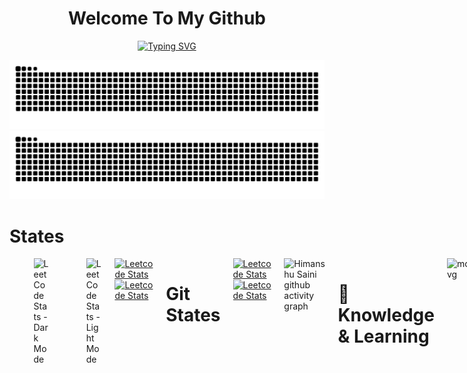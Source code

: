 <h1 align="center">
Welcome To My Github
  </h1>
<div align="center">

[![Typing SVG](https://readme-typing-svg.demolab.com?font=Fira+Code&weight=900&size=26&duration=3000&pause=500&color=33ff55&background=2A2E3425&center=true&vCenter=true&&lines=Hello!+I'm+Himanshu;JavaDeveloper;App+Developer;Open-Source+Contributor;UI+Designer;Programmer;Problem+Solving)](https://git.io/typing-svg)

</div>
<div align="center">
    <!-- Contribution Heatmap with Snake Animation -->
    <img src="resources/ocean.svg?color_snake=#15F8EB&color_dots=#bfd6f6,#8dbdff,#64a1f4,#4b91f1,#3c7dd9#gh-dark-mode-only" alt="Snake animation">
    <img src="resources/github-snake.svg?color_snake=#15F8EB&color_dots=#bfd6f6,#8dbdff,#64a1f4,#4b91f1,#3c7dd9#gh-light-mode-only" alt="Snake animation">
</div>


[comment]: <> (<img align="right" alt="Coding" width="200" src="https://i.giphy.com/media/mQ8l6sRbzPKo0/giphy.webp"><br>)

# States

<div>
  <div style="display: flex; justify-content: space-around; align-items: flex-start; gap: 20px;">
<a href="https://leetcode.com/psjhimanshu#gh-dark-mode-only">
        <img align="right" width="40%" src="https://leetcard.jacoblin.cool/psjhimanshu?theme=transparent&font=Noto%20Serif%20Sinhala&ext=heatmap&border=2&radius=20#gh-dark-mode-only" width="800" height="250" alt="LeetCode Stats - Dark Mode">
    </a>
    <a  href="https://leetcode.com/psjhimanshu#gh-light-mode-only">
        <img align="right" width="40%" src="https://leetcard.jacoblin.cool/psjhimanshu?theme=wtf&font=Noto%20Serif%20Sinhala&ext=heatmap&border=2&radius=20#gh-light-mode-only" width="800" height="250" alt="LeetCode Stats - Light Mode">
    </a>
<div align="left" >
<a href="#gh-dark-mode-only">
        <img src="https://github-readme-stats.vercel.app/api/top-langs/?username=psjhimanshu&theme=github_dark&layout=compact#gh-dark-mode-only" alt="Leetcode Stats" style="width: 49%; height: 250px;">
    </a>
    <a href="#gh-light-mode-only">
        <img src="https://github-readme-stats.vercel.app/api/top-langs/?username=psjhimanshu&theme=vue&layout=compact#gh-light-mode-only" alt="Leetcode Stats" style="width: 49%; height: 250px;"> 
    </a>
</div>

# Git States
<div align="center">
<span align="left">
    <!--github most used languages-->
   <a href="#gh-dark-mode-only">
        <img src="https://github-readme-stats.vercel.app/api?username=psjhimanshu&border_radius=8&theme=github-dark-blue&date_format=j%20M%5B%20Y%5D#gh-dark-mode-only" alt="Leetcode Stats" style="width: 49%; height: 200px;">
    </a>
    <a href="#gh-light-mode-only">
        <img src="https://github-readme-stats.vercel.app/api?username=psjhimanshu&border_radius=8&theme=vue&date_format=j%20M%5B%20Y%5D#gh-light-mode-only" alt="Leetcode Stats" style="width: 49%; height: 200px;"> 
    </a>
</span>


  
</div>




<img src="https://github-readme-activity-graph.vercel.app/graph?username=psjhimanshu&theme=merko" alt="Himanshu Saini github activity graph"/>

# 🌱 Knowledge & Learning
<div style="display: flex; justify-content: space-around; align-items: flex-start; gap: 20px;">
      <img align="left" width="180" src="https://moon-svg.minung.dev/moon.svg?size=135&theme=ray&rotate=0" alt="moon.svg">
  <div align=right style="display: flex; flex-direction: column; gap: 10px;">
<div align="right">
  <a href="your_link_here"><img src="https://img.shields.io/badge/Web%20Development-0078D4?style=plastic" alt="Web Development"></a>
  <a href="your_link_here"><img src="https://img.shields.io/badge/App%20Development-800080?style=plastic" alt="App Development"></a>
  <a href="your_link_here"><img src="https://img.shields.io/badge/DSA%20With%20JAVA-%23ED8B00.svg?style=plastic&logo=java&logoColor=white" alt="DSA With JAVA"></a>
  <a href="your_link_here"><img src="https://img.shields.io/badge/Kotlin%20Android%20Development-%230095D5.svg?style=plastic&logo=kotlin&logoColor=white" alt="Kotlin Android Development"></a>
  <a href="your_link_here"><img src="https://img.shields.io/badge/Backend%20in%20Java%20Development-%2343853D.svg?style=plastic&logo=node.js&logoColor=white" alt="Backend in Java Development"></a>
</div>

<!-- Skills Section -->
<h3 align="right">Skills</h3>
<div align="right">
  <img src="https://raw.githubusercontent.com/devicons/devicon/master/icons/java/java-original.svg" alt="java" width="40" height="40"/>
  <img src="https://raw.githubusercontent.com/devicons/devicon/master/icons/react/react-original-wordmark.svg" alt="react" width="40" height="40"/>
  <img src="https://raw.githubusercontent.com/devicons/devicon/master/icons/javascript/javascript-original.svg" alt="javascript" width="40" height="40"/>
  <img src="https://raw.githubusercontent.com/devicons/devicon/master/icons/python/python-original.svg" alt="python" width="40" height="40"/>
  <img src="https://raw.githubusercontent.com/devicons/devicon/master/icons/mongodb/mongodb-original-wordmark.svg" alt="mongodb" width="40" height="40"/>
  <img src="https://raw.githubusercontent.com/devicons/devicon/master/icons/mysql/mysql-original-wordmark.svg" alt="mysql" width="40" height="40"/>
  <img src="https://raw.githubusercontent.com/devicons/devicon/master/icons/git/git-original-wordmark.svg" alt="git" width="40" height="40"/>
  <img src="https://raw.githubusercontent.com/devicons/devicon/master/icons/bootstrap/bootstrap-plain-wordmark.svg" alt="bootstrap" width="40" height="40"/>
  <img src="https://raw.githubusercontent.com/devicons/devicon/master/icons/kotlin/kotlin-original.svg" alt="kotlin" width="40" height="40"/>
  <img src="https://www.vectorlogo.zone/logos/tailwindcss/tailwindcss-icon.svg" alt="tailwind" width="40" height="40"/>
</div>

<!-- Projects and Contact Section -->
<div align="right">
  <h3>👨‍💻 Projects</h3>
  <a href="https://github.com/psjhimanshu"><img src="https://img.shields.io/badge/View_My_GitHub_Profile-psjhimanshu-black?style=plastic&logo=github" alt="Projects"></a>
  
  <h3>💬 Ask Me About</h3>
  <a href="your_link_here"><img src="https://img.shields.io/badge/Web%20Development-0078D4?style=plastic" alt="Web Development"></a>
  <a href="your_link_here"><img src="https://img.shields.io/badge/App%20Development-FF6F61?style=plastic" alt="App Development"></a>

  <h3>🔗 Connect With Me</h3>
  <a href="https://www.hackerrank.com/profile/crackerhimansh"><img src="https://img.shields.io/badge/HackerRank-%23000000.svg?style=plastic&logo=linktree&logoColor=white" alt="HackerRank"></a>
  <a href="mailto:crackerhimansh@gmail.com"><img src="https://img.shields.io/badge/Contact%20Me-blue?style=for-the-badge&logo=gmail" alt="Gmail"></a>
  <a href="https://www.instagram.com/himansh2004/"><img src="https://img.shields.io/badge/Instagram-%23E4405F.svg?logo=Instagram&logoColor=white" alt="Instagram"></a>
  <a href="https://www.linkedin.com/in/himanshu-saini-java-developer/"><img src="https://img.shields.io/badge/LinkedIn-%230077B5.svg?logo=linkedin&logoColor=white" alt="LinkedIn"></a>
  <a href="https://x.com/Cracker_himansh"><img src="https://img.shields.io/badge/Twitter-%231DA1F2.svg?logo=Twitter&logoColor=white" alt="Twitter"></a>
  <a href="https://leetcode.com/u/psjhimanshu/"><img src="https://img.shields.io/badge/LeetCode-100+-brightgreen.svg?style=plastic&logo=leetcode" alt="LeetCode"></a>
</div>
</div>
</div>

<h1 align="left">🌟 Thank You!</h1> 
<div style="display: flex; justify-content: space-around; align-items: flex-start; gap: 20px;">
  <!-- Daily Quotes -->
    <a href="#gh-dark-mode-only">
        <img style="width:50%;" align="right" src="https://readme-daily-quotes.vercel.app/api?font=trebuchet_ms#gh-dark-mode-only" alt="daily quotes">
    </a>
    <a href="#gh-light-mode-only">
        <img style="width:50%" align="right" src="https://readme-daily-quotes.vercel.app/api?font=trebuchet_ms&theme=vue#gh-light-mode-only" alt="daily quotes">
    </a>
    <div style="width:49%" align="left">
    <br>
    <h3>💐 Thank you for giving your time.</h3>
    <p></p>
    <h3>⛑ Feel free to advice any changes.</h3>
    <p></p>
</div>
</div>
<div align="center">
  <!-- Wave Animation -->
    
![Wave Animation - Dark Mode](resources/wave_animation_dark.svg#gh-dark-mode-only)
  ![Wave Animation - Light Mode](resources/wave_animation_light.svg#gh-light-mode-only)

  <!-- Themed Line -->
  ![Themed Line - Dark Mode](resources/themed_line_dark.svg#gh-dark-mode-only)
  ![Themed Line - Light Mode](resources/themed_line_light.svg#gh-light-mode-only)

</div>


</p>

